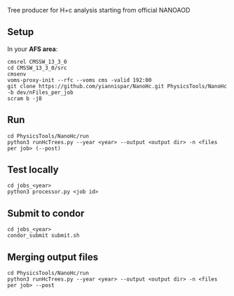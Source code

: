 Tree producer for H+c analysis starting from official NANOAOD  

Setup  
-----  
In your **AFS area**:  
```  
cmsrel CMSSW_13_3_0  
cd CMSSW_13_3_0/src  
cmsenv  
voms-proxy-init --rfc --voms cms -valid 192:00  
git clone https://github.com/yiannispar/NanoHc.git PhysicsTools/NanoHc -b dev/nFiles_per_job  
scram b -j8  
```  

Run    
---  
```  
cd PhysicsTools/NanoHc/run  
python3 runHcTrees.py --year <year> --output <output dir> -n <files per job> (--post)  
```  

Test locally  
------------  
```  
cd jobs_<year>  
python3 processor.py <job id>  
```  

Submit to condor  
----------------  
```  
cd jobs_<year>  
condor_submit submit.sh  
```  

Merging output files  
--------------------
```  
cd PhysicsTools/NanoHc/run  
python3 runHcTrees.py --year <year> --output <output dir> -n <files per job> --post  
```  